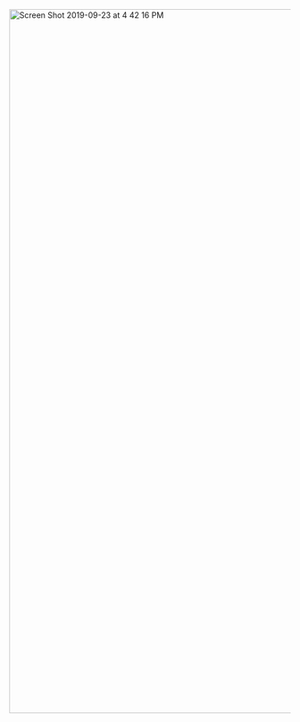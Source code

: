 <img width="1259" alt="Screen Shot 2019-09-23 at 4 42 16 PM" src="https://user-images.githubusercontent.com/47356515/65430810-2e162100-de21-11e9-96a1-be307ac37d5e.png">
